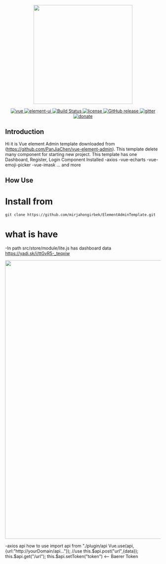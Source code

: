 <p align="center">
  <img width="320" src="https://wpimg.wallstcn.com/ecc53a42-d79b-42e2-8852-5126b810a4c8.svg">
</p>

<p align="center">
  <a href="https://github.com/vuejs/vue">
    <img src="https://img.shields.io/badge/vue-2.6.10-brightgreen.svg" alt="vue">
  </a>
  <a href="https://github.com/ElemeFE/element">
    <img src="https://img.shields.io/badge/element--ui-2.7.0-brightgreen.svg" alt="element-ui">
  </a>
  <a href="https://travis-ci.org/PanJiaChen/vue-element-admin" rel="nofollow">
    <img src="https://travis-ci.org/PanJiaChen/vue-element-admin.svg?branch=master" alt="Build Status">
  </a>
  <a href="https://github.com/PanJiaChen/vue-element-admin/blob/master/LICENSE">
    <img src="https://img.shields.io/github/license/mashape/apistatus.svg" alt="license">
  </a>
  <a href="https://github.com/PanJiaChen/vue-element-admin/releases">
    <img src="https://img.shields.io/github/release/PanJiaChen/vue-element-admin.svg" alt="GitHub release">
  </a>
  <a href="https://gitter.im/vue-element-admin/discuss">
    <img src="https://badges.gitter.im/Join%20Chat.svg" alt="gitter">
  </a>
  <a href="https://panjiachen.github.io/vue-element-admin-site/donate">
    <img src="https://img.shields.io/badge/%24-donate-ff69b4.svg" alt="donate">
  </a>
</p>



## Introduction
Hi it is Vue element Admin template downloaded from (https://github.com/PanJiaChen/vue-element-admin). This template delete many component for starting new project.
This template has one Dashboard, Register, Login Component 
Installed 
-axios
-vue-echarts
-vue-emoji-picker
-vue-imask ... and more
## How Use 
# Install from 
    git clone https://github.com/mirjahongirbek/ElementAdminTemplate.git
# what is have
-In path src/store/module/lite.js has dashboard data
https://yadi.sk/i/ttGvR5-_teqxiw
 <p align="center">
  <img width="900" src="https://downloader.disk.yandex.ru/preview/04649177bded81d5af4d760a6a53210c7fe8712c4e9885a581cc74e73442d893/5e971cf4/75ok4E5a-7lP5V9PRoRYb3SsogIl6prYNoje8CA3s7hTM4acuE7-7nyxyedkSdU9gViaMMYKFizRIdiSZiPaNA==?uid=0&filename=1.png&disposition=inline&hash=&limit=0&content_type=image%2Fpng&tknv=v2&owner_uid=311822323&size=2048x2048">
</p>
-axios api
how to use
import api from "./plugin/api
Vue.use(api, {url:"http://yourDomain/api..."});
//use
this.$api.post("url",{data});
this.$api.get("/url");
this.$api.setToken("token") <-- Baerer Token
